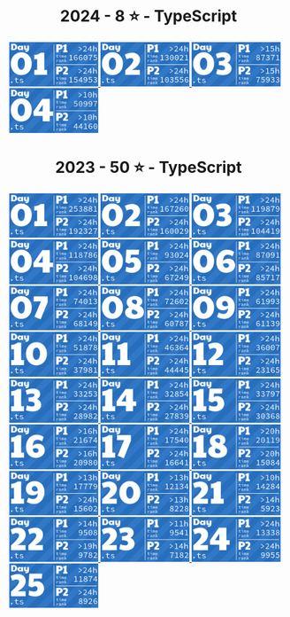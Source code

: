 <!-- AOC TILES BEGIN -->
<h1 align="center">
  2024 - 8 ⭐ - TypeScript
</h1>
<a href="src/2024/day1.ts">
  <img src=".aoc_tiles/tiles/2024/01.png" width="161px">
</a>
<a href="src/2024/day2.ts">
  <img src=".aoc_tiles/tiles/2024/02.png" width="161px">
</a>
<a href="src/2024/day3.ts">
  <img src=".aoc_tiles/tiles/2024/03.png" width="161px">
</a>
<a href="src/2024/day4.ts">
  <img src=".aoc_tiles/tiles/2024/04.png" width="161px">
</a>
<h1 align="center">
  2023 - 50 ⭐ - TypeScript
</h1>
<a href="src/2023/day1.ts">
  <img src=".aoc_tiles/tiles/2023/01.png" width="161px">
</a>
<a href="src/2023/day2.ts">
  <img src=".aoc_tiles/tiles/2023/02.png" width="161px">
</a>
<a href="src/2023/day3.ts">
  <img src=".aoc_tiles/tiles/2023/03.png" width="161px">
</a>
<a href="src/2023/day4.ts">
  <img src=".aoc_tiles/tiles/2023/04.png" width="161px">
</a>
<a href="src/2023/day5.ts">
  <img src=".aoc_tiles/tiles/2023/05.png" width="161px">
</a>
<a href="src/2023/day6.ts">
  <img src=".aoc_tiles/tiles/2023/06.png" width="161px">
</a>
<a href="src/2023/day7.ts">
  <img src=".aoc_tiles/tiles/2023/07.png" width="161px">
</a>
<a href="src/2023/day8.ts">
  <img src=".aoc_tiles/tiles/2023/08.png" width="161px">
</a>
<a href="src/2023/day9.ts">
  <img src=".aoc_tiles/tiles/2023/09.png" width="161px">
</a>
<a href="src/2023/day10.ts">
  <img src=".aoc_tiles/tiles/2023/10.png" width="161px">
</a>
<a href="src/2023/day11.ts">
  <img src=".aoc_tiles/tiles/2023/11.png" width="161px">
</a>
<a href="src/2023/day12.ts">
  <img src=".aoc_tiles/tiles/2023/12.png" width="161px">
</a>
<a href="src/2023/day13.ts">
  <img src=".aoc_tiles/tiles/2023/13.png" width="161px">
</a>
<a href="src/2023/day14.ts">
  <img src=".aoc_tiles/tiles/2023/14.png" width="161px">
</a>
<a href="src/2023/day15.ts">
  <img src=".aoc_tiles/tiles/2023/15.png" width="161px">
</a>
<a href="src/2023/day16.ts">
  <img src=".aoc_tiles/tiles/2023/16.png" width="161px">
</a>
<a href="src/2023/day17.ts">
  <img src=".aoc_tiles/tiles/2023/17.png" width="161px">
</a>
<a href="src/2023/day18.ts">
  <img src=".aoc_tiles/tiles/2023/18.png" width="161px">
</a>
<a href="src/2023/day19.ts">
  <img src=".aoc_tiles/tiles/2023/19.png" width="161px">
</a>
<a href="src/2023/day20.ts">
  <img src=".aoc_tiles/tiles/2023/20.png" width="161px">
</a>
<a href="src/2023/day21.ts">
  <img src=".aoc_tiles/tiles/2023/21.png" width="161px">
</a>
<a href="src/2023/day22.ts">
  <img src=".aoc_tiles/tiles/2023/22.png" width="161px">
</a>
<a href="src/2023/day23.ts">
  <img src=".aoc_tiles/tiles/2023/23.png" width="161px">
</a>
<a href="src/2023/day24.ts">
  <img src=".aoc_tiles/tiles/2023/24.png" width="161px">
</a>
<a href="src/2023/day25.ts">
  <img src=".aoc_tiles/tiles/2023/25.png" width="161px">
</a>
<!-- AOC TILES END -->

